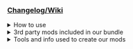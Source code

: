 <html>
<h3><a href="https://docs.google.com/spreadsheets/d/1o5TUvNii5BYmpCqOiBZx4jlki5P3iKkNU96aAjPHx54/edit?usp=drive_link"
    target="_blank">Changelog/Wiki</a></h3>
<details> <!-- How to use -->
  <summary>How to use</summary>
  <ul>
    <li>
      <table>
        <tr>
          <th>Recommended install (<a href="https://www.youtube.com/watch?v=tZPNiCnPswU">Video Guide</a>)</th>
        </tr>
        <tr>
          <td>Install a GIT client. I recommend the official Microsoft Client: <a href="https://desktop.github.com">GitHub Desktop</a></td>
        </tr>
        <tr>
          <td>rename "[...]\Steam\steamapps\common\Monster Hunter Rise" to "Monster Hunter Rise2"</td>
        </tr>
        <tr>
          <td>create a new "Monster Hunter Rise" folder</td>
        </tr>
          <tr>
          <td>GIT clone this repo to "Monster Hunter Rise"</td>
        </tr>
          <tr>
          <td>move the files from "Monster Hunter Rise2" to "Monster Hunter Rise" and delete the "Monster Hunter Rise2" folder afterwards</td>
        </tr>
      </table>
    </li>
<li>
      <table>
        <tr>
          <th>Quick install </th>
        </tr>
        <tr>
          <td>Download this repo and add the files to "[...]\Steam\steamapps\common\Monster Hunter Rise"</td>
        </tr>
      </table>
    </li>
  </ul>
</details>
<details> <!-- 3rd party mods included in our bundle -->
  <summary>3rd party mods included in our bundle</summary>
  <ul>
    <li><a href="https://www.nexusmods.com/monsterhunterrise/mods/26?tab=files">REFramework</a></li>
    <li><a href="https://www.nexusmods.com/monsterhunterrise/mods/848?tab=description">FirstNatives</a></li>
    <li><a href="https://www.nexusmods.com/monsterhunterrise/mods/886?tab=files">SpiritBirds</a></li>
    <li><a href="https://www.nexusmods.com/monsterhunterrise/mods/54?tab=files">Monster Weakness Icon Indicator</a></li>
    <li><a href="https://www.nexusmods.com/monsterhunterrise/mods/92?tab=files">VIP Dango Tickets</a></li>
    <li><a href="https://www.nexusmods.com/monsterhunterrise/mods/76?tab=files">No More Blinking Icons</a></li>
    <li><a href="https://www.nexusmods.com/monsterhunterrise/mods/1064?tab=files">Gems Sorted by Skill Name (eng)</a></li>
  </ul>
</details>
<details> <!-- Tools and info used to create our mods -->
  <summary>Tools and info used to create our mods</summary>
  <ul>
    <li><a href="https://github.com/Synthlight/MHR-Editor">Synthlight's MHR Editor</a></li>
    <li><a href="https://github.com/Synthlight/MHR-Editor/wiki">Synthlight's MHR Editor Wiki</a></li>
    <li><a href="https://github.com/mhvuze/MonsterHunterRiseModding/wiki"> MHR Modding Wiki</a></li>
    <li><a href="https://www.nexusmods.com/monsterhunterrise/mods/849?tab=files">MHRUnpack</a></li>
  </ul>
</details>
